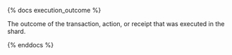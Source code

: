{% docs execution_outcome %}

The outcome of the transaction, action, or receipt that was executed in the shard.

{% enddocs %}